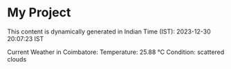 # My Project

This content is dynamically generated in Indian Time (IST): 2023-12-30 20:07:23 IST


Current Weather in Coimbatore:
Temperature: 25.88 °C
Condition: scattered clouds
